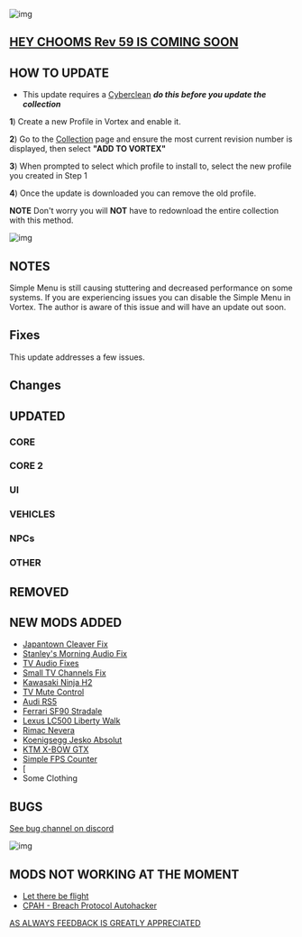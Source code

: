 ![img](https://s13.gifyu.com/images/SjBKh.png)

## [HEY CHOOMS Rev 59 IS COMING SOON](https://)

## HOW TO UPDATE

- This update requires a [Cyberclean](https://github.com/v2sCollections/City-of-Dreams/blob/main/Guides.md#troubleshooting) ***do this before you update the collection***

**1**) Create a new Profile in Vortex and enable it.

**2**) Go to the [Collection](https://next.nexusmods.com/cyberpunk2077/collections/dfvt7o?utm_source=copy&utm_medium=social&utm_campaign=share_collection) page and ensure the most current revision number is displayed, then select **"ADD TO VORTEX"**

**3**) When prompted to select which profile to install to, select the new profile you created in Step 1

**4**) Once the update is downloaded you can remove the old profile.

**NOTE** Don't worry you will **NOT** have to redownload the entire collection with this method.

![img](https://i.imgur.com/wAJUpeU.png)

## NOTES

Simple Menu is still causing stuttering and decreased performance on  some systems. If you are experiencing issues you can disable the Simple Menu in Vortex. The author is aware of this issue and will have an update out soon.

## Fixes

This update addresses a few issues.



## Changes 



## UPDATED


### CORE


### CORE 2


### UI


### VEHICLES


### NPCs


### OTHER


## REMOVED



## NEW MODS ADDED 

- [Japantown Cleaver Fix](https://www.nexusmods.com/cyberpunk2077/mods/14166?tab=description)
- [Stanley's Morning Audio Fix](https://www.nexusmods.com/cyberpunk2077/mods/14042?tab=description)
- [TV Audio Fixes](https://www.nexusmods.com/cyberpunk2077/mods/14014?tab=description)
- [Small TV Channels Fix](https://www.nexusmods.com/cyberpunk2077/mods/14165?tab=description)
- [Kawasaki Ninja H2](https://www.nexusmods.com/cyberpunk2077/mods/14162?tab=description)
- [TV Mute Control](https://www.nexusmods.com/cyberpunk2077/mods/14149?tab=description)
- [Audi RS5](https://www.nexusmods.com/cyberpunk2077/mods/14115?tab=description)
- [Ferrari SF90 Stradale](https://www.nexusmods.com/cyberpunk2077/mods/14114?tab=description)
- [Lexus LC500 Liberty Walk](https://www.nexusmods.com/cyberpunk2077/mods/14113?tab=description)
- [Rimac Nevera](https://www.nexusmods.com/cyberpunk2077/mods/14112?tab=description)
- [Koenigsegg Jesko Absolut](https://www.nexusmods.com/cyberpunk2077/mods/14109?tab=description)
- [KTM X-BOW GTX](https://www.nexusmods.com/cyberpunk2077/mods/13963?tab=description)
- [Simple FPS Counter](https://www.nexusmods.com/cyberpunk2077/mods/13957?tab=description)
- [
- Some Clothing

## BUGS

 [See bug channel on discord](https://discord.gg/xZNztPjA2u)
 
![img](https://i.imgur.com/wAJUpeU.png)

## MODS NOT WORKING AT THE MOMENT 

- [Let there be flight](https://www.nexusmods.com/cyberpunk2077/mods/5208)
- [CPAH - Breach Protocol Autohacker](https://www.nexusmods.com/cyberpunk2077/mods/955)

[AS ALWAYS FEEDBACK IS GREATLY APPRECIATED](https://)